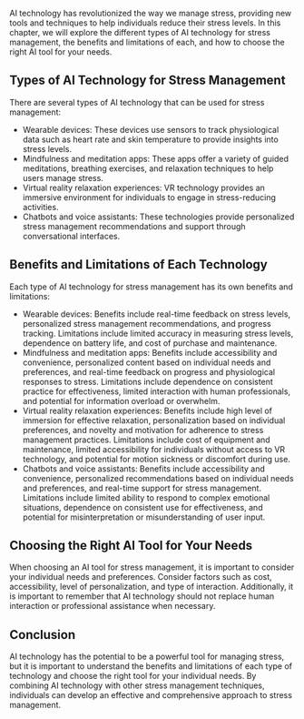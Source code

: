 
AI technology has revolutionized the way we manage stress, providing new tools and techniques to help individuals reduce their stress levels. In this chapter, we will explore the different types of AI technology for stress management, the benefits and limitations of each, and how to choose the right AI tool for your needs.

Types of AI Technology for Stress Management
--------------------------------------------

There are several types of AI technology that can be used for stress management:

* Wearable devices: These devices use sensors to track physiological data such as heart rate and skin temperature to provide insights into stress levels.
* Mindfulness and meditation apps: These apps offer a variety of guided meditations, breathing exercises, and relaxation techniques to help users manage stress.
* Virtual reality relaxation experiences: VR technology provides an immersive environment for individuals to engage in stress-reducing activities.
* Chatbots and voice assistants: These technologies provide personalized stress management recommendations and support through conversational interfaces.

Benefits and Limitations of Each Technology
-------------------------------------------

Each type of AI technology for stress management has its own benefits and limitations:

* Wearable devices: Benefits include real-time feedback on stress levels, personalized stress management recommendations, and progress tracking. Limitations include limited accuracy in measuring stress levels, dependence on battery life, and cost of purchase and maintenance.
* Mindfulness and meditation apps: Benefits include accessibility and convenience, personalized content based on individual needs and preferences, and real-time feedback on progress and physiological responses to stress. Limitations include dependence on consistent practice for effectiveness, limited interaction with human professionals, and potential for information overload or overwhelm.
* Virtual reality relaxation experiences: Benefits include high level of immersion for effective relaxation, personalization based on individual preferences, and novelty and motivation for adherence to stress management practices. Limitations include cost of equipment and maintenance, limited accessibility for individuals without access to VR technology, and potential for motion sickness or discomfort during use.
* Chatbots and voice assistants: Benefits include accessibility and convenience, personalized recommendations based on individual needs and preferences, and real-time support for stress management. Limitations include limited ability to respond to complex emotional situations, dependence on consistent use for effectiveness, and potential for misinterpretation or misunderstanding of user input.

Choosing the Right AI Tool for Your Needs
-----------------------------------------

When choosing an AI tool for stress management, it is important to consider your individual needs and preferences. Consider factors such as cost, accessibility, level of personalization, and type of interaction. Additionally, it is important to remember that AI technology should not replace human interaction or professional assistance when necessary.

Conclusion
----------

AI technology has the potential to be a powerful tool for managing stress, but it is important to understand the benefits and limitations of each type of technology and choose the right tool for your individual needs. By combining AI technology with other stress management techniques, individuals can develop an effective and comprehensive approach to stress management.
